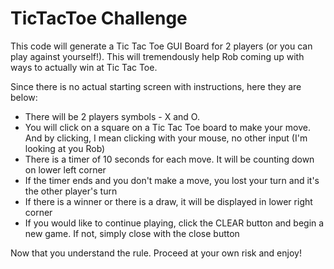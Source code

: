 # TicTacToe Challenge

This code will generate a Tic Tac Toe GUI Board for 2 players (or you can play against yourself!). This will tremendously help Rob coming up with ways to actually win at Tic Tac Toe.

Since there is no actual starting screen with instructions, here they are below:
* There will be 2 players symbols - X and O. 
* You will click on a square on a Tic Tac Toe board to make your move. And by clicking, I mean clicking with your mouse, no other input (I'm looking at you Rob)
* There is a timer of 10 seconds for each move. It will be counting down on lower left corner
* If the timer ends and you don't make a move, you lost your turn and it's the other player's turn
* If there is a winner or there is a draw, it will be displayed in lower right corner
* If you would like to continue playing, click the CLEAR button and begin a new game. If not, simply close with the close button

Now that you understand the rule. Proceed at your own risk and enjoy!
